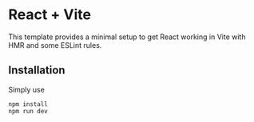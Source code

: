 # React + Vite

This template provides a minimal setup to get React working in Vite with HMR and some ESLint rules.

## Installation

Simply use 

```
npm install
npm run dev
```